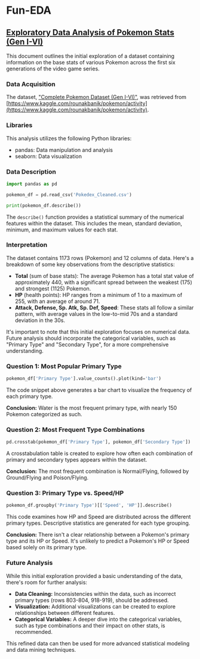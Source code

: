 # Fun-EDA

## [Exploratory Data Analysis of Pokemon Stats (Gen I-VI)](./pokemon.ipynb)

This document outlines the initial exploration of a dataset containing information on the base stats of various Pokemon across the first six generations of the video game series. 

### Data Acquisition

The dataset, ["Complete Pokemon Dataset (Gen I-VI)"](./Pokedex_Cleaned.csv), was retrieved from [https://www.kaggle.com/rounakbanik/pokemon/activity](https://www.kaggle.com/rounakbanik/pokemon/activity).

### Libraries

This analysis utilizes the following Python libraries:

* pandas: Data manipulation and analysis 
* seaborn: Data visualization

### Data Description

```python
import pandas as pd

pokemon_df = pd.read_csv('Pokedex_Cleaned.csv')

print(pokemon_df.describe())
```

The `describe()` function provides a statistical summary of the numerical features within the dataset. This includes the mean, standard deviation, minimum, and maximum values for each stat.

### Interpretation

The dataset contains 1173 rows (Pokemon) and 12 columns of data. Here's a breakdown of some key observations from the descriptive statistics:

* **Total** (sum of base stats): The average Pokemon has a total stat value of approximately 440, with a significant spread between the weakest (175) and strongest (1125) Pokemon.
* **HP** (health points): HP ranges from a minimum of 1 to a maximum of 255, with an average of around 71.
* **Attack, Defense, Sp. Atk, Sp. Def, Speed**: These stats all follow a similar pattern, with average values in the low-to-mid 70s and a standard deviation in the 30s.

It's important to note that this initial exploration focuses on numerical data. Future analysis should incorporate the categorical variables, such as "Primary Type" and "Secondary Type", for a more comprehensive understanding.

### Question 1: Most Popular Primary Type

```python
pokemon_df['Primary Type'].value_counts().plot(kind='bar')
```

The code snippet above generates a bar chart to visualize the frequency of each primary type.

**Conclusion:** Water is the most frequent primary type, with nearly 150 Pokemon categorized as such.

### Question 2: Most Frequent Type Combinations

```python
pd.crosstab(pokemon_df['Primary Type'], pokemon_df['Secondary Type'])
```

A crosstabulation table is created to explore how often each combination of primary and secondary types appears within the dataset.

**Conclusion:** The most frequent combination is Normal/Flying, followed by Ground/Flying and Poison/Flying.

### Question 3: Primary Type vs. Speed/HP

```python
pokemon_df.groupby('Primary Type')[['Speed', 'HP']].describe()
```

This code examines how HP and Speed are distributed across the different primary types. Descriptive statistics are generated for each type grouping.

**Conclusion:** There isn't a clear relationship between a Pokemon's primary type and its HP or Speed. It's unlikely to predict a Pokemon's HP or Speed based solely on its primary type. 

### Future Analysis

While this initial exploration provided a basic understanding of the data, there's room for further analysis:

* **Data Cleaning:** Inconsistencies within the data, such as incorrect primary types (rows 803-804, 918-919), should be addressed.
* **Visualization:** Additional visualizations can be created to explore relationships between different features. 
* **Categorical Variables:** A deeper dive into the categorical variables, such as type combinations and their impact on other stats, is recommended.

This refined data can then be used for more advanced statistical modeling and data mining techniques.
